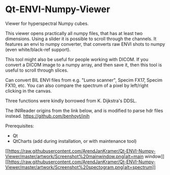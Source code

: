 # Qt-ENVI-Numpy-Viewer
Viewer for hyperspectral Numpy cubes.

This viewer opens practically all numpy files, that has at least two dimensions. Using a slider it is possible to scroll through the channels. It features an envi to numpy converter, that converts raw ENVI shots to numpy (even white/black-ref support).

This tool might also be useful for people working with DICOM. If you convert a DICOM image to a numpy array, and then save it, then this tool is useful to scroll through slices.

Can convert BIL ENVI files from e.g. "Lumo scanner", Specim FX17, Specim FX10, etc.
You can also compare the spectrum of a pixel by left/right clicking in the canvas.

Three functions were kindly borrowed from K. Dijkstra's DDSL.

The INIReader origins from the link below, and is modified to parse hdr files instead.
https://github.com/benhoyt/inih

Prerequisites:
 - Qt
 - QtCharts (add during installation, or with maintenance tool)
 
[[https://raw.githubusercontent.com/ArendJanKramer/Qt-ENVI-Numpy-Viewer/master/artwork/Screenshot%20mainwindow.png|alt=main window]]
[[https://raw.githubusercontent.com/ArendJanKramer/Qt-ENVI-Numpy-Viewer/master/artwork/Screenshot%20spectogram.png|alt=spectrum]]